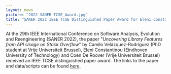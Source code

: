 ```yaml
---
layout: news
picture: "2022-SANER-TCSE_Award.jpg"
title: "SANER 2022 IEEE TCSE Distinguished Paper Award for Eleni Constantinou and colleagues"
---
```


At the 29th IEEE International Conference on Software Analysis, Evolution and Reengineering (SANER 2022), the paper "_Uncovering Library Features from API Usage on Stack Overflow_" by Camilo Velázquez-Rodríguez (PhD student at Vrije Universiteit Brussel), Eleni Constantinou (Eindhoven University of Technology) and Coen De Roover (Vrije Universiteit Brussel) received an IEEE TCSE distinguished paper award. The links to the paper and data/scripts can be found [here](https://research.tue.nl/en/publications/uncovering-library-features-from-api-usage-on-stack-overflow).

